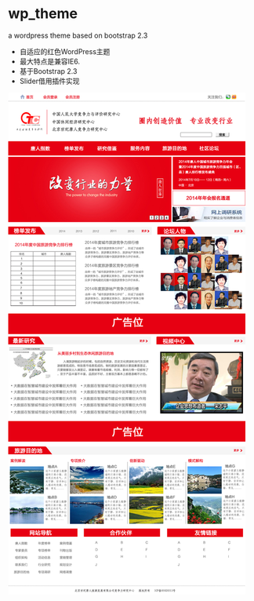 # wp_theme
a wordpress theme based on bootstrap 2.3
- 自适应的红色WordPress主题
- 最大特点是兼容IE6.
- 基于Bootstrap 2.3
- Slider借用插件实现

<img src="https://github.com/GlennWong/wp_theme/blob/master/screenshot.jpg" />
